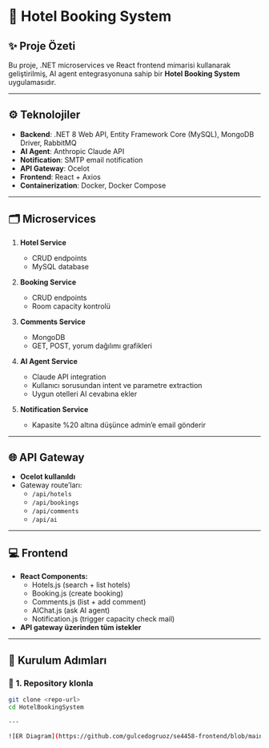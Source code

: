 # 🏨 Hotel Booking System

## ✨ **Proje Özeti**
Bu proje, .NET microservices ve React frontend mimarisi kullanarak geliştirilmiş, AI agent entegrasyonuna sahip bir **Hotel Booking System** uygulamasıdır.

---

## ⚙️ **Teknolojiler**
- **Backend**: .NET 8 Web API, Entity Framework Core (MySQL), MongoDB Driver, RabbitMQ
- **AI Agent**: Anthropic Claude API
- **Notification**: SMTP email notification
- **API Gateway**: Ocelot
- **Frontend**: React + Axios
- **Containerization**: Docker, Docker Compose

---

## 🗂 **Microservices**
1. **Hotel Service**
   - CRUD endpoints
   - MySQL database

2. **Booking Service**
   - CRUD endpoints
   - Room capacity kontrolü

3. **Comments Service**
   - MongoDB
   - GET, POST, yorum dağılımı grafikleri

4. **AI Agent Service**
   - Claude API integration
   - Kullanıcı sorusundan intent ve parametre extraction
   - Uygun otelleri AI cevabına ekler

5. **Notification Service**
   - Kapasite %20 altına düşünce admin’e email gönderir

---

## 🌐 **API Gateway**
- **Ocelot kullanıldı**
- Gateway route’ları:
  - `/api/hotels`
  - `/api/bookings`
  - `/api/comments`
  - `/api/ai`

---

## 💻 **Frontend**
- **React Components:**
  - Hotels.js (search + list hotels)
  - Booking.js (create booking)
  - Comments.js (list + add comment)
  - AIChat.js (ask AI agent)
  - Notification.js (trigger capacity check mail)
- **API gateway üzerinden tüm istekler**

---

## 📝 **Kurulum Adımları**

### 🔧 **1. Repository klonla**
```bash
git clone <repo-url>
cd HotelBookingSystem

---

![ER Diagram](https://github.com/gulcedogruoz/se4458-frontend/blob/main/ER.jpeg)


